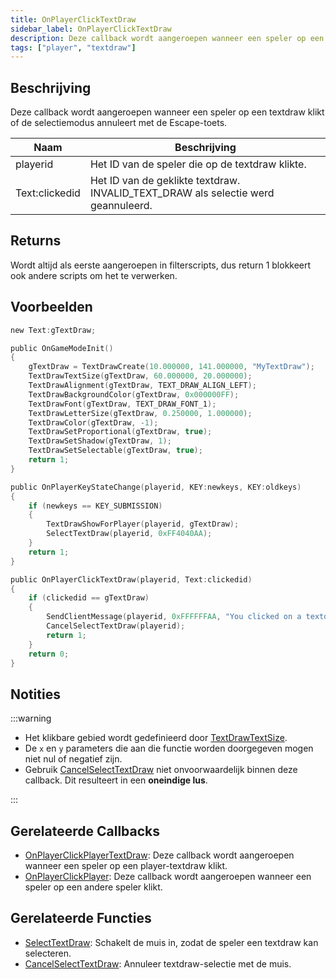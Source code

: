 ```yaml
---
title: OnPlayerClickTextDraw
sidebar_label: OnPlayerClickTextDraw
description: Deze callback wordt aangeroepen wanneer een speler op een textdraw klikt of de selectiemodus annuleert met de Escape-toets.
tags: ["player", "textdraw"]
---
```


## Beschrijving

Deze callback wordt aangeroepen wanneer een speler op een textdraw klikt of de selectiemodus annuleert met de Escape-toets.

| Naam           | Beschrijving                                                                   |
| -------------- | ----------------------------------------------------------------------------- |
| playerid       | Het ID van de speler die op de textdraw klikte.                               |
| Text:clickedid | Het ID van de geklikte textdraw. INVALID_TEXT_DRAW als selectie werd geannuleerd. |

## Returns

Wordt altijd als eerste aangeroepen in filterscripts, dus return 1 blokkeert ook andere scripts om het te verwerken.

## Voorbeelden

```c
new Text:gTextDraw;

public OnGameModeInit()
{
    gTextDraw = TextDrawCreate(10.000000, 141.000000, "MyTextDraw");
    TextDrawTextSize(gTextDraw, 60.000000, 20.000000);
    TextDrawAlignment(gTextDraw, TEXT_DRAW_ALIGN_LEFT);
    TextDrawBackgroundColor(gTextDraw, 0x000000FF);
    TextDrawFont(gTextDraw, TEXT_DRAW_FONT_1);
    TextDrawLetterSize(gTextDraw, 0.250000, 1.000000);
    TextDrawColor(gTextDraw, -1);
    TextDrawSetProportional(gTextDraw, true);
    TextDrawSetShadow(gTextDraw, 1);
    TextDrawSetSelectable(gTextDraw, true);
    return 1;
}

public OnPlayerKeyStateChange(playerid, KEY:newkeys, KEY:oldkeys)
{
    if (newkeys == KEY_SUBMISSION)
    {
        TextDrawShowForPlayer(playerid, gTextDraw);
        SelectTextDraw(playerid, 0xFF4040AA);
    }
    return 1;
}

public OnPlayerClickTextDraw(playerid, Text:clickedid)
{
    if (clickedid == gTextDraw)
    {
        SendClientMessage(playerid, 0xFFFFFFAA, "You clicked on a textdraw.");
        CancelSelectTextDraw(playerid);
        return 1;
    }
    return 0;
}
```

## Notities

:::warning

- Het klikbare gebied wordt gedefinieerd door [TextDrawTextSize](../functions/TextDrawTextSize).
- De `x` en `y` parameters die aan die functie worden doorgegeven mogen niet nul of negatief zijn.
- Gebruik [CancelSelectTextDraw](../functions/CancelSelectTextDraw) niet onvoorwaardelijk binnen deze callback. Dit resulteert in een **oneindige lus**.

:::

## Gerelateerde Callbacks

- [OnPlayerClickPlayerTextDraw](OnPlayerClickPlayerTextDraw): Deze callback wordt aangeroepen wanneer een speler op een player-textdraw klikt.
- [OnPlayerClickPlayer](OnPlayerClickPlayer): Deze callback wordt aangeroepen wanneer een speler op een andere speler klikt.

## Gerelateerde Functies

- [SelectTextDraw](../functions/SelectTextDraw): Schakelt de muis in, zodat de speler een textdraw kan selecteren.
- [CancelSelectTextDraw](../functions/CancelSelectTextDraw): Annuleer textdraw-selectie met de muis.